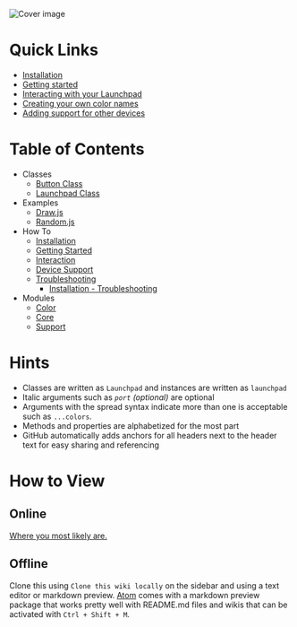 ![Cover image](img/cover/github-cover.png)

# Quick Links
- [Installation](Installation.md)
- [Getting started](Getting-Started.md)
- [Interacting with your Launchpad](Interaction.md)
- [Creating your own color names](Color.md#custom)
- [Adding support for other devices](Device-Support.md#adding)

# Table of Contents
- Classes
	- [Button Class](Button.md)
	- [Launchpad Class](Launchpad.md)
- Examples
	- [Draw.js](Examples/Draw.md)
	- [Random.js](Examples/Random.md)
- How To
	- [Installation](Installation.md)
	- [Getting Started](Getting-Started.md)
	- [Interaction](Interaction.md)
	- [Device Support](Device-Support.md)
	- [Troubleshooting](Troubleshooting.md)
		- [Installation - Troubleshooting](Troubleshooting.md#installation)
- Modules
	- [Color](Color.md)
	- [Core](Core.md)
	- [Support](Support.md)

# Hints
- Classes are written as `Launchpad` and instances are written as `launchpad`
- Italic arguments such as *`port` (optional)* are optional
- Arguments with the spread syntax indicate more than one is acceptable such as `...colors`.
- Methods and properties are alphabetized for the most part
- GitHub automatically adds anchors for all headers next to the header text for easy sharing and referencing

# How to View
## Online
[Where you most likely are.](https://github.com/evelynhathaway/launchpad-rocket/wiki)

## Offline
Clone this using `Clone this wiki locally` on the sidebar and using a text editor or markdown preview. [Atom](https://atom.io/) comes with a markdown preview package that works pretty well with README.md files and wikis that can be activated with `Ctrl + Shift + M`.
